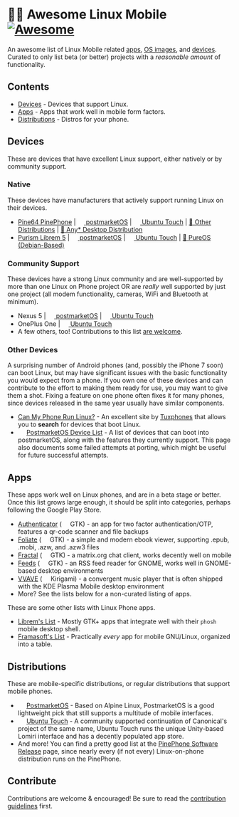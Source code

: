 # 🐧📱 Awesome Linux Mobile [![Awesome](https://awesome.re/badge.svg)](https://awesome.re)

An awesome list of Linux Mobile related [apps](#apps), [OS images](#distributions), and [devices](#devices).
Curated to only list beta (or better) projects with a *reasonable amount* of functionality.

## Contents

- [Devices](#devices) - Devices that support Linux.
- [Apps](#apps) - Apps that work well in mobile form factors.
- [Distributions](#distributions) - Distros for your phone.

## Devices

These are devices that have excellent Linux support, either natively or by community support.

### Native

These devices have manufacturers that actively support running Linux on their devices.

- [Pine64 PinePhone](https://www.pine64.org/pinephone/) | [<img src="https://upload.wikimedia.org/wikipedia/commons/a/a6/PostmarketOS_logo.svg" width=15 height=15> postmarketOS](https://wiki.postmarketos.org/wiki/PINE64_PinePhone_(pine64-pinephone)) | [<img src="https://upload.wikimedia.org/wikipedia/commons/1/16/Ubuntu_and_Ubuntu_Server_Icon.png" width=15 height=15> Ubuntu Touch](https://devices.ubuntu-touch.io/device/pinephone/) | [📱 Other Distributions](https://wiki.pine64.org/index.php/PinePhone_Software_Release) | [🐧 Any* Desktop Distribution](https://xnux.eu/howtos/install-arch-linux-arm.html)
- [Purism Librem 5](https://puri.sm/products/librem-5/) | [<img src="https://upload.wikimedia.org/wikipedia/commons/a/a6/PostmarketOS_logo.svg" width=15 height=15> postmarketOS](https://wiki.postmarketos.org/wiki/PINE64_PinePhone_(pine64-pinephone)) | [<img src="https://upload.wikimedia.org/wikipedia/commons/1/16/Ubuntu_and_Ubuntu_Server_Icon.png" width=15 height=15> Ubuntu Touch](https://devices.ubuntu-touch.io/device/pinephone/) | [🐧 PureOS (Debian-Based)](https://puri.sm/products/librem-5/pureos-mobile/)

### Community Support

These devices have a strong Linux community and are well-supported by more than one Linux on Phone project OR are *really* well supported by just one project (all modem functionality, cameras, WiFi and Bluetooth at minimum). <!-- TODO: Make a badge for PostmarketOS and Ubuntu Touch and others to display next to these phone names. -->

- Nexus 5 | [<img src="https://upload.wikimedia.org/wikipedia/commons/a/a6/PostmarketOS_logo.svg" width=15 height=15> postmarketOS](https://wiki.postmarketos.org/wiki/Google_Nexus_5_(lg-hammerhead)) | [<img src="https://upload.wikimedia.org/wikipedia/commons/1/16/Ubuntu_and_Ubuntu_Server_Icon.png" width=15 height=15> Ubuntu Touch](https://devices.ubuntu-touch.io/device/hammerhead/)
- OnePlus One | [<img src="https://upload.wikimedia.org/wikipedia/commons/1/16/Ubuntu_and_Ubuntu_Server_Icon.png" width=15 height=15> Ubuntu Touch](https://devices.ubuntu-touch.io/device/bacon/)
- A few others, too! Contributions to this list [are welcome](#contribute).

### Other Devices

A surprising number of Android phones (and, possibly the iPhone 7 soon) can boot Linux, but may have significant issues with the basic functionality you would expect from a phone. If you own one of these devices and can contribute to the effort to making them ready for use, you may want to give them a shot. Fixing a feature on one phone often fixes it for many phones, since devices released in the same year usually have similar components.

- [Can My Phone Run Linux?](https://many.tuxphones.com/) - An excellent site by [Tuxphones](https://tuxphones.com/) that allows you to **search** for devices that boot Linux.
- <img src="https://upload.wikimedia.org/wikipedia/commons/a/a6/PostmarketOS_logo.svg" width=15 height=15> [PostmarketOS Device List](https://wiki.postmarketos.org/wiki/Devices) - A list of devices that can boot into postmarketOS, along with the features they currently support. This page also documents some failed attempts at porting, which might be useful for future successful attempts.

## Apps

These apps work well on Linux phones, and are in a beta stage or better. Once this list grows large enough, it should be split into categories, perhaps following the Google Play Store.

- [Authenticator](https://gitlab.gnome.org/World/Authenticator) (<img src="https://upload.wikimedia.org/wikipedia/commons/7/71/GTK_logo.svg" width=15 height=15> GTK) - an app for two factor authentication/OTP, features a qr-code scanner and file backups
- [Foliate](https://johnfactotum.github.io/foliate/) (<img src="https://upload.wikimedia.org/wikipedia/commons/7/71/GTK_logo.svg" width=15 height=15> GTK) - a simple and modern ebook viewer, supporting .epub, .mobi, .azw, and .azw3 files
- [Fractal](https://gitlab.gnome.org/GNOME/fractal/) (<img src="https://upload.wikimedia.org/wikipedia/commons/7/71/GTK_logo.svg" width=15 height=15> GTK) - a matrix.org chat client, works decently well on mobile
- [Feeds](https://gabmus.gitlab.io/gnome-feeds/) (<img src="https://upload.wikimedia.org/wikipedia/commons/7/71/GTK_logo.svg" width=15 height=15> GTK) - an RSS feed reader for GNOME, works well in GNOME-based desktop environments
- [VVAVE](https://vvave.kde.org/) (<img src="https://upload.wikimedia.org/wikipedia/commons/8/8d/KDE_logo.svg" width=15 height=15> Kirigami) - a convergent music player that is often shipped with the KDE Plasma Mobile desktop environment
- More? See the lists below for a non-curated listing of apps.

These are some other lists with Linux Phone apps.
- [Librem's List](https://source.puri.sm/Librem5/community-wiki/-/wikis/List-of-Apps-in-Development) - Mostly GTK+ apps that integrate well with their `phosh` mobile desktop shell.
- [Framasoft's List](https://mglapps.frama.io/) - Practically *every* app for mobile GNU/Linux, organized into a table.

## Distributions

These are mobile-specific distributions, or regular distributions that support mobile phones.

- <img src="https://upload.wikimedia.org/wikipedia/commons/a/a6/PostmarketOS_logo.svg" width=15 height=15> [PostmarketOS](https://postmarketos.org/) - Based on Alpine Linux, PostmarketOS is a good lightweight pick that still supports a multitude of mobile interfaces.
- <img src="https://upload.wikimedia.org/wikipedia/commons/1/16/Ubuntu_and_Ubuntu_Server_Icon.png" width=15 height=15> [Ubuntu Touch](https://ubuntu-touch.io/) - A community supported continuation of Canonical's project of the same name, Ubuntu Touch runs the unique Unity-based Lomiri interface and has a decently populated app store.
- And more! You can find a pretty good list at the [PinePhone Software Release](https://wiki.pine64.org/index.php/PinePhone_Software_Release) page, since nearly every (if not every) Linux-on-phone distribution runs on the PinePhone.

## Contribute

Contributions are welcome & encouraged! Be sure to read the [contribution guidelines](CONTRIBUTING.md) first.
